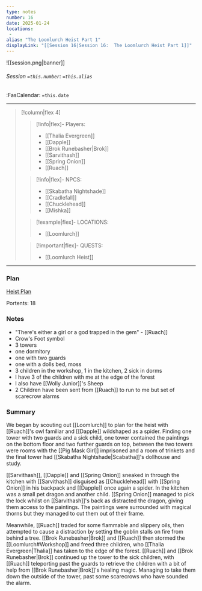 ```yaml
---
type: notes
number: 16
date: 2025-01-24
locations:
 - 
alias: "The Loomlurch Heist Part 1"
displayLink: "[[Session 16|Session 16:  The Loomlurch Heist Part 1]]"
---
```


![[session.png|banner]]
###### Session `=this.number`: `=this.alias`
<span class="sub2">:FasCalendar: `=this.date` </span>
___

> [!column|flex 4]
> 
>> [!info|flex]- Players:
>> - [[Thalia Evergreen]]
>> - [[Dapple]]
>> - [[Brok Runebasher|Brok]]
>> - [[Sarvithash]]
>> - [[Spring Onion]]
>> - [[Ruach]]
> 
>> [!info|flex]- NPCS:
>> - [[Skabatha Nightshade]]
>> - [[Cradlefall]]
>> - [[Chucklehead]]
>> - [[Mishka]]
>
>> [!example|flex]- LOCATIONS:
>> - [[Loomlurch]]
>
>> [!important|flex]- QUESTS:
>> - [[Loomlurch Heist]]

---

### Plan
[Heist Plan](https://docs.google.com/document/d/135NYdC3dvopqv6BZuTKh5k5Pqq-4rq-2sfLoGfpQLRY/edit?tab=t.0#heading=h.yy82pja66pzg)

Portents: 18

### Notes
- "There's either a girl or a god trapped in the gem" - [[Ruach]]
- Crow's Foot symbol
- 3 towers
- one dormitory
- one with two guards
- one with a dolls bed, moss
- 3 children in the workshop, 1 in the kitchen, 2 sick in dorms
- I have 3 of the children with me at the edge of the forest
- I also have [[Wolly Junior]]'s Sheep
- 2 Children have been sent from [[Ruach]] to run to me but set of scarecrow alarms

### Summary
We began by scouting out [[Loomlurch]] to plan for the heist with [[Ruach]]'s owl familiar and [[Dapple]] wildshaped as a spider. Finding one tower with two guards and a sick child, one tower contained the paintings on the bottom floor and two further guards on top, between the two towers were rooms with the [[Pig Mask Girl]] imprisoned and a room of trinkets and the final tower had [[Skabatha Nightshade|Scabatha]]'s dollhouse and study. 

[[Sarvithash]], [[Dapple]] and [[Spring Onion]] sneaked in through the kitchen with [[Sarvithash]] disguised as [[Chucklehead]] with [[Spring Onion]] in his backpack and [[Dapple]] once again a spider. In the kitchen was a small pet dragon and another child. [[Spring Onion]] managed to pick the lock whilst on [[Sarvithash]]'s back as distracted the dragon, giving them access to the paintings. The paintings were surrounded with magical thorns but they managed to cut them out of their frame. 

Meanwhile, [[Ruach]] traded for some flammable and slippery oils, then attempted to cause a distraction by setting the goblin stalls on fire from behind a tree. [[Brok Runebasher|Brok]] and [[Ruach]] then stormed the [[Loomlurch#Workshop]] and freed three children, who [[Thalia Evergreen|Thalia]] has taken to the edge of the forest. [[Ruach]] and [[Brok Runebasher|Brok]] continued up the tower to the sick children, with [[Ruach]] teleporting past the guards to retrieve the children with a bit of help from [[Brok Runebasher|Brok]]'s healing magic. Managing to take them down the outside of the tower, past some scarecrows who have sounded the alarm.  


